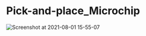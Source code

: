 
# Pick-and-place_Microchip

![Screenshot at 2021-08-01 15-55-07](https://user-images.githubusercontent.com/26322085/127773462-8209c729-b7ae-4fb0-8c42-df853d81cdfc.png)

